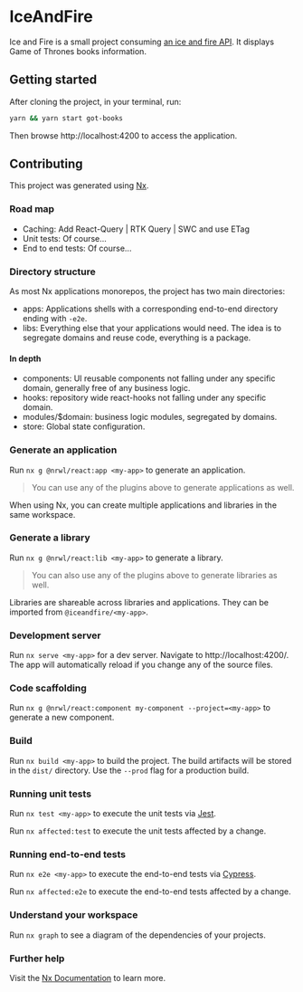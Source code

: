 # IceAndFire

Ice and Fire is a small project consuming [an ice and fire API](https://anapioficeandfire.com/). It displays Game of Thrones books information.

## Getting started

After cloning the project, in your terminal, run:

```sh
yarn && yarn start got-books
```

Then browse http://localhost:4200 to access the application.

## Contributing

This project was generated using [Nx](https://nx.dev).

### Road map

- Caching: Add React-Query | RTK Query | SWC and use ETag
- Unit tests: Of course...
- End to end tests: Of course...

### Directory structure

As most Nx applications monorepos, the project has two main directories:

- apps: Applications shells with a corresponding end-to-end directory ending with `-e2e`.
- libs: Everything else that your applications would need. The idea is to segregate domains and reuse code, everything is a package.

#### In depth

- components: UI reusable components not falling under any specific domain, generally free of any business logic.
- hooks: repository wide react-hooks not falling under any specific domain.
- modules/$domain: business logic modules, segregated by domains.
- store: Global state configuration.

### Generate an application

Run `nx g @nrwl/react:app <my-app>` to generate an application.

> You can use any of the plugins above to generate applications as well.

When using Nx, you can create multiple applications and libraries in the same workspace.

### Generate a library

Run `nx g @nrwl/react:lib <my-app>` to generate a library.

> You can also use any of the plugins above to generate libraries as well.

Libraries are shareable across libraries and applications. They can be imported from `@iceandfire/<my-app>`.

### Development server

Run `nx serve <my-app>` for a dev server. Navigate to http://localhost:4200/. The app will automatically reload if you change any of the source files.

### Code scaffolding

Run `nx g @nrwl/react:component my-component --project=<my-app>` to generate a new component.

### Build

Run `nx build <my-app>` to build the project. The build artifacts will be stored in the `dist/` directory. Use the `--prod` flag for a production build.

### Running unit tests

Run `nx test <my-app>` to execute the unit tests via [Jest](https://jestjs.io).

Run `nx affected:test` to execute the unit tests affected by a change.

### Running end-to-end tests

Run `nx e2e <my-app>` to execute the end-to-end tests via [Cypress](https://www.cypress.io).

Run `nx affected:e2e` to execute the end-to-end tests affected by a change.

### Understand your workspace

Run `nx graph` to see a diagram of the dependencies of your projects.

### Further help

Visit the [Nx Documentation](https://nx.dev) to learn more.
